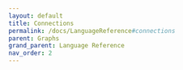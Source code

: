 ```yaml
---
layout: default
title: Connections
permalink: /docs/LanguageReference#connections
parent: Graphs
grand_parent: Language Reference
nav_order: 2
---
```

